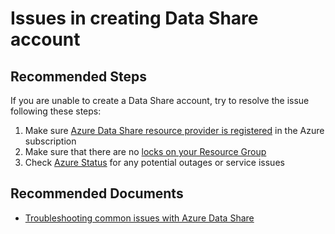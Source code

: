 <properties
  pagetitle="Issues in creating Data Share account"
  service="microsoft.datashare"
  resource="accounts"
  ms.author="jife"
  selfhelptype="Generic"
  supporttopicids="32675618"
  resourcetags=""
  productpesids="16762"
  cloudenvironments="public,fairfax,usnat,ussec,mooncake,blackforest"
  articleid="datashare-create-datashareaccount"
  ownershipid="AzureData_DataShare" />
# Issues in creating Data Share account

## **Recommended Steps**

If you are unable to create a Data Share account, try to resolve the issue following these steps:

1. Make sure [Azure Data Share resource provider is registered](https://docs.microsoft.com/azure/data-share/concepts-roles-permissions#resource-provider-registration) in the Azure subscription
1. Make sure that there are no [locks on your Resource Group](https://docs.microsoft.com/azure/azure-resource-manager/resource-group-lock-resources)
1. Check [Azure Status](https://status.azure.com/status) for any potential outages or service issues

## **Recommended Documents**

* [Troubleshooting common issues with Azure Data Share](https://docs.microsoft.com/azure/data-share/data-share-troubleshoot)
